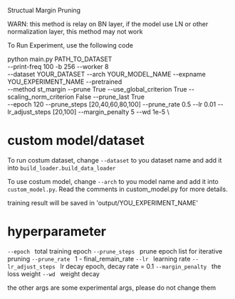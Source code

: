 Structual Margin Pruning

WARN: this method is relay on BN layer, if the model use LN or other normalization layer, this method may not work

To Run Experiment, use the following code


python main.py PATH_TO_DATASET \
--print-freq 100 -b 256 --worker 8 \
--dataset YOUR_DATASET --arch YOUR_MODEL_NAME --expname YOU_EXPERIMENT_NAME --pretrained \
--method st_margin --prune True --use_global_criterion True --scaling_norm_criterion False --prune_last True \
--epoch 120 --prune_steps [20,40,60,80,100] --prune_rate 0.5 --lr 0.01 --lr_adjust_steps [20,100] --margin_penalty 5 --wd 1e-5 \

# custom model/dataset

To run costum dataset, change `--dataset` to you dataset name and add it into `build_loader.build_data_loader`

To use costum model, change `--arch` to you model name and add it into `custom_model.py`. Read the comments in custom_model.py for more details.

training result will be saved in 'output/YOU_EXPERIMENT_NAME'

# hyperparameter
`--epoch ` total training epoch
`--prune_steps ` prune epoch list for iterative pruning
`--prune_rate ` 1 - final_remain_rate
`--lr ` learning rate
`--lr_adjust_steps ` lr decay epoch, decay rate = 0.1
`--margin_penalty ` the loss weight
`--wd ` weight decay

the other args are some experimental args, please do not change them





